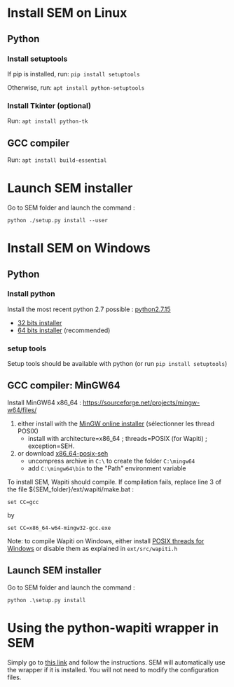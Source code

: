 # Install SEM on Linux

## Python

### Install setuptools

If pip is installed, run: ```pip install setuptools```

Otherwise, run: ```apt install python-setuptools```

### Install Tkinter (optional)

Run: ```apt install python-tk```

## GCC compiler

Run: ```apt install build-essential```

# Launch SEM installer

Go to SEM folder and launch the command :

```python ./setup.py install --user```

# Install SEM on Windows

## Python

### Install python

Install the most recent python 2.7 possible : [python2.7.15](https://www.python.org/downloads/release/python-2715/)
- [32 bits installer](https://www.python.org/ftp/python/2.7.15/python-2.7.15.msi)
- [64 bits installer](https://www.python.org/ftp/python/2.7.15/python-2.7.15.amd64.msi) (recommended)

### setup tools

Setup tools should be available with python (or run ```pip install setuptools```)

## GCC compiler: MinGW64

Install MinGW64 x86_64 : https://sourceforge.net/projects/mingw-w64/files/

1. either install with the [MinGW online installer](https://sourceforge.net/projects/mingw-w64/files/Toolchains%20targetting%20Win32/Personal%20Builds/mingw-builds/installer/mingw-w64-install.exe/download) (sélectionner les thread POSIX)
    - install with architecture=x86_64 ; threads=POSIX (for Wapiti) ; exception=SEH.
2. or download [x86_64-posix-seh](https://sourceforge.net/projects/mingw-w64/files/Toolchains%20targetting%20Win64/Personal%20Builds/mingw-builds/8.1.0/threads-posix/seh/x86_64-8.1.0-release-posix-seh-rt_v6-rev0.7z/download)
    - uncompress archive in ```C:\``` to create the folder ```C:\mingw64```
    - add ```C:\mingw64\bin``` to the "Path" environment variable

To install SEM, Wapiti should compile. If compilation fails, replace line 3 of the file ${SEM_folder}/ext/wapiti/make.bat :

```set CC=gcc```

by

```set CC=x86_64-w64-mingw32-gcc.exe```

Note: to compile Wapiti on Windows, either install [POSIX threads for Windows](https://sourceforge.net/p/pthreads4w/wiki/Home/) or disable them as explained in ```ext/src/wapiti.h```

## Launch SEM installer

Go to SEM folder and launch the command :

```python .\setup.py install```

# Using the python-wapiti wrapper in SEM

Simply go to [this link](https://github.com/adsva/python-wapiti) and follow the instructions. SEM will automatically use the wrapper if it is installed. You will not need to modify the configuration files.
